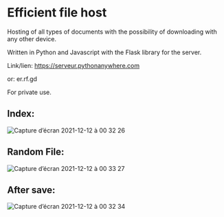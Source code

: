 # Efficient file host
Hosting of all types of documents with the possibility of downloading with any other device.

Written in Python and Javascript with the Flask library for the server.

Link/lien:
  https://serveur.pythonanywhere.com
  
or:
  er.rf.gd

For private use.

## Index:
![Capture d’écran 2021-12-12 à 00 32 26](https://user-images.githubusercontent.com/60844500/145694876-fdbf9f5f-b709-44ea-81e6-ea66ec0d1207.png)

## Random File: 
![Capture d’écran 2021-12-12 à 00 33 27](https://user-images.githubusercontent.com/60844500/145694875-63c0ed39-9c18-42da-a528-674a928f145d.png)

## After save:
![Capture d’écran 2021-12-12 à 00 32 34](https://user-images.githubusercontent.com/60844500/145694877-c5e963d9-94ac-4d1b-9bcb-6d257c53875b.png)
